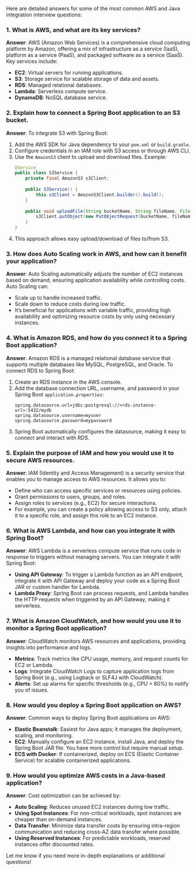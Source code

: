 Here are detailed answers for some of the most common AWS and Java integration interview questions:

### 1. **What is AWS, and what are its key services?**
   **Answer**: AWS (Amazon Web Services) is a comprehensive cloud computing platform by Amazon, offering a mix of infrastructure as a service (IaaS), platform as a service (PaaS), and packaged software as a service (SaaS). Key services include:
   - **EC2**: Virtual servers for running applications.
   - **S3**: Storage service for scalable storage of data and assets.
   - **RDS**: Managed relational databases.
   - **Lambda**: Serverless compute service.
   - **DynamoDB**: NoSQL database service.

### 2. **Explain how to connect a Spring Boot application to an S3 bucket.**
   **Answer**: To integrate S3 with Spring Boot:
   1. Add the AWS SDK for Java dependency to your `pom.xml` or `build.gradle`.
   2. Configure credentials in an IAM role with S3 access or through AWS CLI.
   3. Use the `AmazonS3` client to upload and download files. Example:
      ```java
      @Service
      public class S3Service {
          private final AmazonS3 s3Client;
          
          public S3Service() {
              this.s3Client = AmazonS3Client.builder().build();
          }
          
          public void uploadFile(String bucketName, String fileName, File file) {
              s3Client.putObject(new PutObjectRequest(bucketName, fileName, file));
          }
      }
      ```
   4. This approach allows easy upload/download of files to/from S3.

### 3. **How does Auto Scaling work in AWS, and how can it benefit your application?**
   **Answer**: Auto Scaling automatically adjusts the number of EC2 instances based on demand, ensuring application availability while controlling costs. Auto Scaling can:
   - Scale up to handle increased traffic.
   - Scale down to reduce costs during low traffic.
   - It’s beneficial for applications with variable traffic, providing high availability and optimizing resource costs by only using necessary instances.

### 4. **What is Amazon RDS, and how do you connect it to a Spring Boot application?**
   **Answer**: Amazon RDS is a managed relational database service that supports multiple databases like MySQL, PostgreSQL, and Oracle. To connect RDS to Spring Boot:
   1. Create an RDS instance in the AWS console.
   2. Add the database connection URL, username, and password in your Spring Boot `application.properties`:
      ```properties
      spring.datasource.url=jdbc:postgresql://<rds-instance-url>:5432/mydb
      spring.datasource.username=myuser
      spring.datasource.password=mypassword
      ```
   3. Spring Boot automatically configures the datasource, making it easy to connect and interact with RDS.

### 5. **Explain the purpose of IAM and how you would use it to secure AWS resources.**
   **Answer**: IAM (Identity and Access Management) is a security service that enables you to manage access to AWS resources. It allows you to:
   - Define who can access specific services or resources using policies.
   - Grant permissions to users, groups, and roles.
   - Assign roles to services (e.g., EC2) for secure interactions.
   - For example, you can create a policy allowing access to S3 only, attach it to a specific role, and assign this role to an EC2 instance.

### 6. **What is AWS Lambda, and how can you integrate it with Spring Boot?**
   **Answer**: AWS Lambda is a serverless compute service that runs code in response to triggers without managing servers. You can integrate it with Spring Boot:
   - **Using API Gateway**: To trigger a Lambda function as an API endpoint, integrate it with API Gateway and deploy your code as a Spring Boot JAR or custom handler for Lambda.
   - **Lambda Proxy**: Spring Boot can process requests, and Lambda handles the HTTP requests when triggered by an API Gateway, making it serverless.

### 7. **What is Amazon CloudWatch, and how would you use it to monitor a Spring Boot application?**
   **Answer**: CloudWatch monitors AWS resources and applications, providing insights into performance and logs.
   - **Metrics**: Track metrics like CPU usage, memory, and request counts for EC2 or Lambda.
   - **Logs**: Integrate CloudWatch Logs to capture application logs from Spring Boot (e.g., using Logback or SLF4J with CloudWatch).
   - **Alerts**: Set up alarms for specific thresholds (e.g., CPU > 80%) to notify you of issues.

### 8. **How would you deploy a Spring Boot application on AWS?**
   **Answer**: Common ways to deploy Spring Boot applications on AWS:
   - **Elastic Beanstalk**: Easiest for Java apps; it manages the deployment, scaling, and monitoring.
   - **EC2**: Manually configure an EC2 instance, install Java, and deploy the Spring Boot JAR file. You have more control but require manual setup.
   - **ECS with Docker**: If containerized, deploy on ECS (Elastic Container Service) for scalable containerized applications.

### 9. **How would you optimize AWS costs in a Java-based application?**
   **Answer**: Cost optimization can be achieved by:
   - **Auto Scaling**: Reduces unused EC2 instances during low traffic.
   - **Using Spot Instances**: For non-critical workloads, spot instances are cheaper than on-demand instances.
   - **Data Transfer**: Minimize data transfer costs by ensuring intra-region communication and reducing cross-AZ data transfer where possible.
   - **Using Reserved Instances**: For predictable workloads, reserved instances offer discounted rates.

Let me know if you need more in-depth explanations or additional questions!
